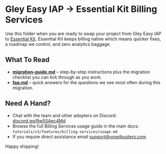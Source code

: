 # Gley Easy IAP → Essential Kit Billing Services

Use this folder when you are ready to swap your project from Gley Easy IAP to [Essential Kit](https://www.voxelbusters.com/products/essential-kit). Essential Kit keeps billing native which means quicker fixes, a roadmap we control, and zero analytics baggage.

## What To Read
- **[migration-guide.md](migration-guide.md)** – step-by-step instructions plus the migration checklist you can tick through as you work.
- **[faq.md](faq.md)** – quick answers for the questions we see most often during this migration.

## Need A Hand?
- Chat with the team and other adopters on Discord: [discord.gg/Rw5SAec4Md](https://discord.gg/Rw5SAec4Md)
- Browse the full Billing Services usage guide in the main docs: `tutorials/v3/features/billing-services/usage.md`
- If you require direct assistance email support@voxelbusters.com

Happy shipping!
